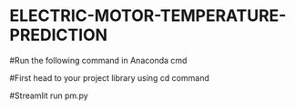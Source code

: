 # ELECTRIC-MOTOR-TEMPERATURE-PREDICTION

#Run the following command in Anaconda cmd

#First head to your project library using cd command

#Streamlit run pm.py
